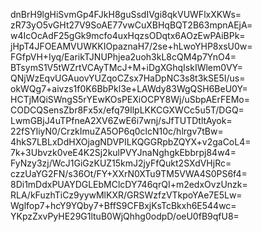 dnBrH9lgHiSvmGp4FJkH8guSsdIVgi8qkVUWFlxXKWs=
zR73yO5vGHt27V9SoAE77vwCuXBHqBQT2B63mpnAEjA=
w4IcOcAdF25gGk9mcfo4uxHqzsODqtx6AOzEwPAiBPk=
jHpT4JFOEAMVUWKKIOpaznaH7/2se+hLwoYHP8xsU0w=
FGfpVH+Iyq/EarikTJNUPhjea2uoh3kL8cQM4p7YnO4=
BTsymS1V5tWZrtVCAyTMcJ+M+iDgXGhqIskIWlem0VY=
QNjWzEqvUGAuovYUZqoCZsx7HaDpNC3s8t3kSE5I/us=
okWQg7+aivzs1f0K6BbPkl3e+LAWdy83WgQSH6BeU0Y=
HCTjMQiSWngS5rYEwKOsPEXiOCPY8Wj/uSbpAErFEMo=
CODCQSensZbr8Fx5x/efq79IlpLKKCGXWCc5u5T/DGQ=
LwmGBjJ4uTPfneA2XV6ZwE6i7wnj/sJfTUTDtltAyok=
22fSYliyN0/CrzkImuZA5OP6q0clcN10c/hlrgv7tBw=
4hkS7LBLxDdHXOjagNDVPILKQGGRpbZQYX+v2gaCoL4=
7k+3Ubvzk0veE4K2Sj2kulPVYJnaNghgkEbbrpj84w4=
FyNzy3zj/WcJ1GiGzKUZ15kmJ2jyFfQukt2SXdVHjRc=
czzUaYG2FN/s36Ot/FY+XXrN0XTu9TM5VWA4S0PS6f4=
8Di1mDdxPUAYDGLEbMClcDY746qrQI+m2edxOvzUnzk=
RLA/kFuzhTiCz9yywMlKXR/GRSWzfzVTkpoYAe7E5Lw=
Wglfop7+hcY9YQby7+BffS9CFBxjKsTcBkxh6E544wc=
YKpzZxvPyHE29G1ltuB0WjQhhg0odpD/oeU0fB9qfU8=

